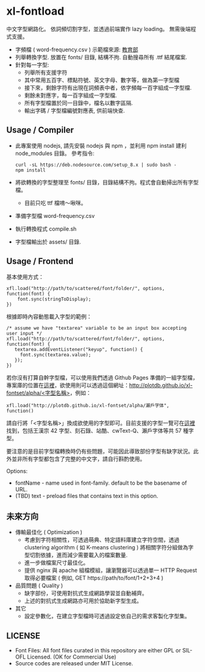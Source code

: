 xl-fontload
=======

中文字型網路化。 依詞頻切割字型，並透過前端實作 lazy loading。 無需後端程式支援。

 * 字頻檔 ( word-frequency.csv )
   示範檔來源: [教育部](http://language.moe.gov.tw/001/Upload/files/SITE_CONTENT/M0001/86NEWS/download/86rest17.TXT)
 * 列舉轉換字型. 放置在 fonts/ 目錄, 結構不拘. 自動搜尋所有 .ttf 結尾檔案.
 * 針對每一字型:
   * 列舉所有支援字符
   * 其中常用五百字、標點符號、英文字母、數字等，做為第一字型檔
   * 接下來，剩餘字符有出現在詞頻表中者，依字頻每一百字組成一字型檔.
   * 剩餘未對應字，每一百字組成一字型檔.
   * 所有字型檔置於同一目錄中，檔名以數字區隔.
   * 輸出字碼 / 字型檔編號對應表, 供前端快查.



Usage / Compiler
----------------

 * 此專案使用 nodejs, 請先安裝 nodejs 與 npm ，並利用 npm install 建利 node_modules 目錄。
   參考指令: 

       curl -sL https://deb.nodesource.com/setup_8.x | sudo bash -
       npm install

 * 將欲轉換的字型整理至 fonts/ 目錄，目錄結構不拘。程式會自動掃出所有字型檔。
   - 目前只吃 ttf 檔唷～啾咪。
 * 準備字型檔 word-frequency.csv
 * 執行轉換程式 compile.sh 
 * 字型檔輸出於 assets/ 目錄.



Usage / Frontend
----------------

基本使用方式：

    xfl.load("http://path/to/scattered/font/folder/", options, function(font) {
        font.sync(stringToDisplay);
    })


根據即時內容動態載入字型的範例：

    /* assume we have "textarea" variable to be an input box accepting user input */
    xfl.load("http://path/to/scattered/font/folder/", options, function(font) {
       textarea.addEventListener("keyup", function() {
         font.sync(textarea.value);
       });
    })


若你沒有打算自幹字型檔，可以使用我們透過 Github Pages 準備的一組字型檔，專案庫的位置在[這裡](https://github.com/plotdb/xl-fontset/)，欲使用則可以透過這個網址：[http://plotdb.github.io/xl-fontset/alpha/<字型名稱>](http://plotdb.github.io/xl-fontset/alpha/<字型名稱>)，例如：

    xfl.load("http://plotdb.github.io/xl-fontset/alpha/瀨戶字体", function() 

請自行將「<字型名稱>」換成欲使用的字型即可。目前支援的字型一覽可在[這裡](https://github.com/plotdb/xl-fontset/tree/gh-pages/alpha)找到，包括王漢宗 42 字型、刻石錄、站酷、cwText-Q、瀨戶字体等共 57 種字型。

要注意的是目前字型檔轉換時仍有些問題，可能因此導致部份字型有缺字狀況。此外並非所有字型都包含了完整的中文字，請自行斟酌使用。


Options:

  * fontName - name used in font-family. default to be the basename of URL.
  * (TBD) text - preload files that contains text in this option.



未來方向
--------

 * 傳輸最佳化 ( Optimization )
   * 考慮到字符相關性，可透過萌典、特定語料庫建立字符空間，透過 clustering algorithm ( 如 K-means clustering ) 將相關字符分組做為字型切割依據，進而減少需要載入的檔案數量.
   * 進一步做檔案尺寸最佳化。
   * 提供 nginx 與 apache 組檔模組，讓瀏覽器可以透過單一 HTTP Request 取得必要檔案 ( 例如, GET https://path/to/font/1+2+3+4 ) 
 * 品質問題 ( Quality )
   * 缺字部份，可使用對抗式生成網路學習並自動補齊。
   * 上述的對抗式生成網路亦可用於協助新字型生成。
 * 其它
   * 設定參數化，在建立字型檔時可透過設定依自己的需求客製化字型集。


LICENSE
--------

 * Font Files: All font files curated in this repository are either GPL or SIL-OFL Licensed. (OK for Commercial Use)
 * Source codes are released under MIT License.

